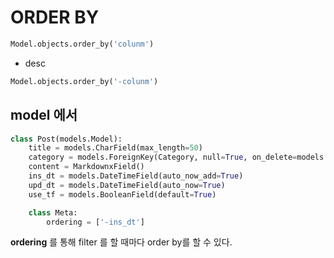 # ORDER BY

```python
Model.objects.order_by('colunm')
```

- desc

```python
Model.objects.order_by('-colunm')
```



## model 에서 

```python
class Post(models.Model):
    title = models.CharField(max_length=50)
    category = models.ForeignKey(Category, null=True, on_delete=models.SET_NULL)
    content = MarkdownxField()
    ins_dt = models.DateTimeField(auto_now_add=True)
    upd_dt = models.DateTimeField(auto_now=True)
    use_tf = models.BooleanField(default=True)

    class Meta:
        ordering = ['-ins_dt']
```

**ordering** 를 통해 filter 를 할 때마다 order by를 할 수 있다.